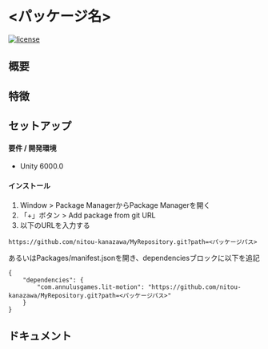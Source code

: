 # <パッケージ名>

[![license](https://img.shields.io/badge/LICENSE-MIT-green.svg)](LICENSE)

## 概要


## 特徴



## セットアップ
#### 要件 / 開発環境
- Unity 6000.0

#### インストール

1. Window > Package ManagerからPackage Managerを開く
2. 「+」ボタン > Add package from git URL
3. 以下のURLを入力する
```
https://github.com/nitou-kanazawa/MyRepository.git?path=<パッケージパス>
```

あるいはPackages/manifest.jsonを開き、dependenciesブロックに以下を追記
```
{
    "dependencies": {
        "com.annulusgames.lit-motion": "https://github.com/nitou-kanazawa/MyRepository.git?path=<パッケージパス>"
    }
}
```


## ドキュメント
